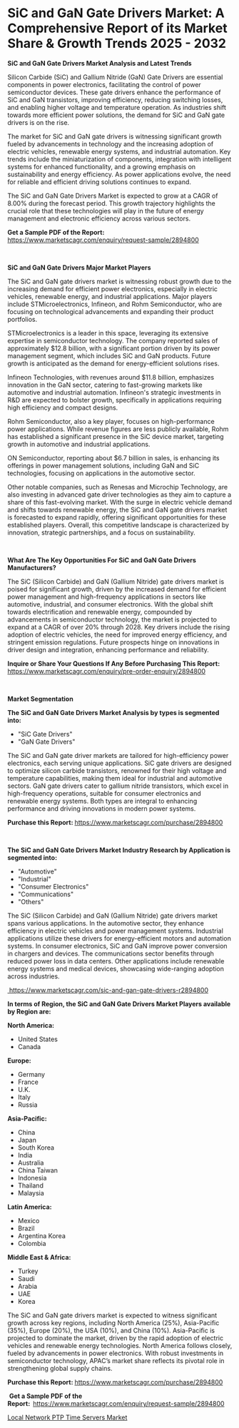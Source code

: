 <p><h1>SiC and GaN Gate Drivers Market: A Comprehensive Report of its Market Share & Growth Trends 2025 - 2032</h1></p><p><strong>SiC and GaN Gate Drivers Market Analysis and Latest Trends</strong></p>
<p><p>Silicon Carbide (SiC) and Gallium Nitride (GaN) Gate Drivers are essential components in power electronics, facilitating the control of power semiconductor devices. These gate drivers enhance the performance of SiC and GaN transistors, improving efficiency, reducing switching losses, and enabling higher voltage and temperature operation. As industries shift towards more efficient power solutions, the demand for SiC and GaN gate drivers is on the rise.</p><p>The market for SiC and GaN gate drivers is witnessing significant growth fueled by advancements in technology and the increasing adoption of electric vehicles, renewable energy systems, and industrial automation. Key trends include the miniaturization of components, integration with intelligent systems for enhanced functionality, and a growing emphasis on sustainability and energy efficiency. As power applications evolve, the need for reliable and efficient driving solutions continues to expand. </p><p>The SiC and GaN Gate Drivers Market is expected to grow at a CAGR of 8.00% during the forecast period. This growth trajectory highlights the crucial role that these technologies will play in the future of energy management and electronic efficiency across various sectors.</p></p>
<p><strong>Get a Sample PDF of the Report:&nbsp;</strong> <a href="https://www.marketscagr.com/enquiry/request-sample/2894800?utm_campaign=2468&utm_medium=2&utm_source=Github&utm_content=ia&utm_term=15032025&utm_id=sic-and-gan-gate-drivers">https://www.marketscagr.com/enquiry/request-sample/2894800</a></p>
<p>&nbsp;</p>
<p><strong>SiC and GaN Gate Drivers Major Market Players</strong></p>
<p><p>The SiC and GaN gate drivers market is witnessing robust growth due to the increasing demand for efficient power electronics, especially in electric vehicles, renewable energy, and industrial applications. Major players include STMicroelectronics, Infineon, and Rohm Semiconductor, who are focusing on technological advancements and expanding their product portfolios.</p><p>STMicroelectronics is a leader in this space, leveraging its extensive expertise in semiconductor technology. The company reported sales of approximately $12.8 billion, with a significant portion driven by its power management segment, which includes SiC and GaN products. Future growth is anticipated as the demand for energy-efficient solutions rises.</p><p>Infineon Technologies, with revenues around $11.8 billion, emphasizes innovation in the GaN sector, catering to fast-growing markets like automotive and industrial automation. Infineon's strategic investments in R&D are expected to bolster growth, specifically in applications requiring high efficiency and compact designs.</p><p>Rohm Semiconductor, also a key player, focuses on high-performance power applications. While revenue figures are less publicly available, Rohm has established a significant presence in the SiC device market, targeting growth in automotive and industrial applications.</p><p>ON Semiconductor, reporting about $6.7 billion in sales, is enhancing its offerings in power management solutions, including GaN and SiC technologies, focusing on applications in the automotive sector.</p><p>Other notable companies, such as Renesas and Microchip Technology, are also investing in advanced gate driver technologies as they aim to capture a share of this fast-evolving market. With the surge in electric vehicle demand and shifts towards renewable energy, the SiC and GaN gate drivers market is forecasted to expand rapidly, offering significant opportunities for these established players. Overall, this competitive landscape is characterized by innovation, strategic partnerships, and a focus on sustainability.</p></p>
<p>&nbsp;</p>
<p><strong>What Are The Key Opportunities For SiC and GaN Gate Drivers Manufacturers?</strong></p>
<p><p>The SiC (Silicon Carbide) and GaN (Gallium Nitride) gate drivers market is poised for significant growth, driven by the increased demand for efficient power management and high-frequency applications in sectors like automotive, industrial, and consumer electronics. With the global shift towards electrification and renewable energy, compounded by advancements in semiconductor technology, the market is projected to expand at a CAGR of over 20% through 2028. Key drivers include the rising adoption of electric vehicles, the need for improved energy efficiency, and stringent emission regulations. Future prospects hinge on innovations in driver design and integration, enhancing performance and reliability.</p></p>
<p><strong>Inquire or Share Your Questions If Any Before Purchasing This Report:</strong> <a href="https://www.marketscagr.com/enquiry/pre-order-enquiry/2894800?utm_campaign=2468&utm_medium=2&utm_source=Github&utm_content=ia&utm_term=15032025&utm_id=sic-and-gan-gate-drivers">https://www.marketscagr.com/enquiry/pre-order-enquiry/2894800</a></p>
<p>&nbsp;</p>
<p><strong>Market Segmentation</strong></p>
<p><strong>The SiC and GaN Gate Drivers Market Analysis by types is segmented into:</strong></p>
<p><ul><li>"SiC Gate Drivers"</li><li>"GaN Gate Drivers"</li></ul></p>
<p><p>The SiC and GaN gate driver markets are tailored for high-efficiency power electronics, each serving unique applications. SiC gate drivers are designed to optimize silicon carbide transistors, renowned for their high voltage and temperature capabilities, making them ideal for industrial and automotive sectors. GaN gate drivers cater to gallium nitride transistors, which excel in high-frequency operations, suitable for consumer electronics and renewable energy systems. Both types are integral to enhancing performance and driving innovations in modern power systems.</p></p>
<p><strong>Purchase this Report:&nbsp;</strong><a href="https://www.marketscagr.com/purchase/2894800?utm_campaign=2468&utm_medium=2&utm_source=Github&utm_content=ia&utm_term=15032025&utm_id=sic-and-gan-gate-drivers">https://www.marketscagr.com/purchase/2894800</a></p>
<p>&nbsp;</p>
<p><strong>The SiC and GaN Gate Drivers Market Industry Research by Application is segmented into:</strong></p>
<p><ul><li>"Automotive"</li><li>"Industrial"</li><li>"Consumer Electronics"</li><li>"Communications"</li><li>"Others"</li></ul></p>
<p><p>The SiC (Silicon Carbide) and GaN (Gallium Nitride) gate drivers market spans various applications. In the automotive sector, they enhance efficiency in electric vehicles and power management systems. Industrial applications utilize these drivers for energy-efficient motors and automation systems. In consumer electronics, SiC and GaN improve power conversion in chargers and devices. The communications sector benefits through reduced power loss in data centers. Other applications include renewable energy systems and medical devices, showcasing wide-ranging adoption across industries.</p></p>
<p><a href="https://www.marketscagr.com/sic-and-gan-gate-drivers-r2894800?utm_campaign=2468&utm_medium=2&utm_source=Github&utm_content=ia&utm_term=15032025&utm_id=sic-and-gan-gate-drivers">&nbsp;https://www.marketscagr.com/sic-and-gan-gate-drivers-r2894800</a></p>
<p><strong>In terms of Region, the SiC and GaN Gate Drivers Market Players available by Region are:</strong></p>
<p>
    <p> <strong> North America: </strong>
        <ul>
            <li>United States</li>
            <li>Canada</li>
        </ul>
        </p> 
    <p> <strong> Europe: </strong>
        <ul>
            <li>Germany</li>
            <li>France</li>
            <li>U.K.</li>
            <li>Italy</li>
            <li>Russia</li>
        </ul>
        </p> 
    <p> <strong> Asia-Pacific: </strong>
        <ul>
            <li>China</li>
            <li>Japan</li>
            <li>South Korea</li>
            <li>India</li>
            <li>Australia</li>
            <li>China Taiwan</li>
            <li>Indonesia</li>
            <li>Thailand</li>
            <li>Malaysia</li>
        </ul>
        </p> 
    <p> <strong> Latin America: </strong>
        <ul>
            <li>Mexico</li>
            <li>Brazil</li>
            <li>Argentina Korea</li>
            <li>Colombia</li>
        </ul>
        </p> 
    <p> <strong> Middle East & Africa: </strong>
        <ul>
            <li>Turkey</li>
            <li>Saudi</li>
            <li>Arabia</li>
            <li>UAE</li>
            <li>Korea</li>
        </ul>
    </p>
    </p>
<p><p>The SiC and GaN gate drivers market is expected to witness significant growth across key regions, including North America (25%), Asia-Pacific (35%), Europe (20%), the USA (10%), and China (10%). Asia-Pacific is projected to dominate the market, driven by the rapid adoption of electric vehicles and renewable energy technologies. North America follows closely, fueled by advancements in power electronics. With robust investments in semiconductor technology, APAC’s market share reflects its pivotal role in strengthening global supply chains.</p></p>
<p><strong>Purchase this Report: </strong><a href="https://www.marketscagr.com/purchase/2894800?utm_campaign=2468&utm_medium=2&utm_source=Github&utm_content=ia&utm_term=15032025&utm_id=sic-and-gan-gate-drivers">https://www.marketscagr.com/purchase/2894800</a></p>
<p>&nbsp;<strong>Get a Sample PDF of the Report:&nbsp;&nbsp;</strong><a href="https://www.marketscagr.com/enquiry/request-sample/2894800?utm_campaign=2468&utm_medium=2&utm_source=Github&utm_content=ia&utm_term=15032025&utm_id=sic-and-gan-gate-drivers">https://www.marketscagr.com/enquiry/request-sample/2894800</a></p>
<p><strong></strong></p>
<p><p><a href="https://github.com/leopardmicheal7019/Market-Research-Report-List-1/blob/main/local-network-ptp-time-servers-market.md?utm_campaign=2468&utm_medium=2&utm_source=Github&utm_content=ia&utm_term=15032025&utm_id=sic-and-gan-gate-drivers">Local Network PTP Time Servers Market</a></p></p>